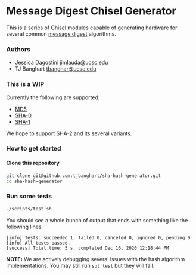 Message Digest Chisel Generator
=======================
This is a series of [Chisel](chisel-lang.org/) modules capable of generating hardware for several common [message digest](https://en.wikipedia.org/wiki/Cryptographic_hash_function) algorithms.

### Authors
- Jessica Dagostini <jimlauda@ucsc.edu>
- TJ Banghart <tbanghar@ucsc.edu>

### This is a WIP
Currently the following are supported:
- [MD5](https://en.wikipedia.org/wiki/MD5)
- [SHA-0](https://en.wikipedia.org/wiki/SHA-1#Development)
- [SHA-1](https://en.wikipedia.org/wiki/SHA-1)

We hope to support SHA-2 and its several variants.
### How to get started

#### Clone this repository

```sh
git clone git@github.com:tjbanghart/sha-hash-generator.git
cd sha-hash-generator
```

### Run some tests

```sh
./scripts/test.sh
```

You should see a whole bunch of output that ends with something like the following lines
```
[info] Tests: succeeded 1, failed 0, canceled 0, ignored 0, pending 0
[info] All tests passed.
[success] Total time: 5 s, completed Dec 16, 2020 12:18:44 PM
```

**NOTE:** We are actively debugging several issues with the hash algorithm implementations.
You may still run `sbt test` but they will fail.

